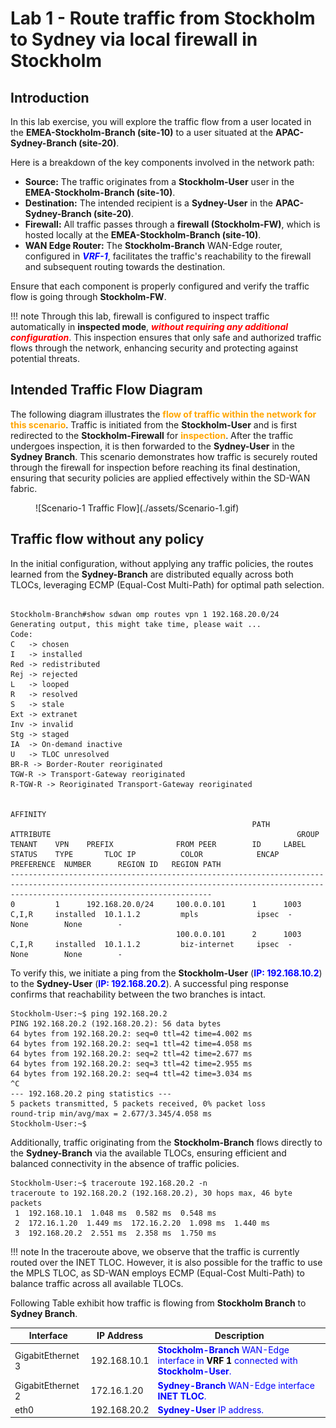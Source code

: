 # Lab 1 - Route traffic from Stockholm to Sydney via local firewall in Stockholm

## Introduction

In this lab exercise, you will explore the traffic flow from a user located in the **EMEA-Stockholm-Branch (site-10)** to a user situated at the **APAC-Sydney-Branch (site-20)**. 

Here is a breakdown of the key components involved in the network path:

- **Source:** The traffic originates from a **Stockholm-User** user in the **EMEA-Stockholm-Branch (site-10)**.
- **Destination:** The intended recipient is a **Sydney-User** in the **APAC-Sydney-Branch (site-20)**.
- **Firewall:** All traffic passes through a **firewall (Stockholm-FW)**, which is hosted locally at the **EMEA-Stockholm-Branch (site-10)**.
- **WAN Edge Router:** The **Stockholm-Branch** WAN-Edge router, configured in ***<font color="blue">VRF-1</font>***, facilitates the traffic's reachability to the firewall and subsequent routing towards the destination.

Ensure that each component is properly configured and verify the traffic flow is going through **Stockholm-FW**.

!!! note
    Through this lab, firewall is configured to inspect traffic automatically in **inspected mode**, ***<font color="red"> without requiring any additional configuration</font>***. This inspection ensures that only safe and authorized traffic flows through the network, enhancing security and protecting against potential threats. 

## Intended Traffic Flow Diagram 

The following diagram illustrates the **<font color="orange">flow of traffic within the network for this scenario</font>**. Traffic is initiated from the **Stockholm-User** and is first redirected to the **Stockholm-Firewall** for <font color="orange">**inspection**</font>. After the traffic undergoes inspection, it is then forwarded to the **Sydney-User** in the **Sydney Branch**. This scenario demonstrates how traffic is securely routed through the firewall for inspection before reaching its final destination, ensuring that security policies are applied effectively within the SD-WAN fabric.
<figure markdown>
  ![Scenario-1 Traffic Flow](./assets/Scenario-1.gif)
</figure>

## Traffic flow without any policy

In the initial configuration, without applying any traffic policies, the routes learned from the **Sydney-Branch** are distributed equally across both TLOCs, leveraging ECMP (Equal-Cost Multi-Path) for optimal path selection.

```{.ios, .no-copy}

Stockholm-Branch#show sdwan omp routes vpn 1 192.168.20.0/24  
Generating output, this might take time, please wait ...
Code:
C   -> chosen
I   -> installed
Red -> redistributed
Rej -> rejected
L   -> looped
R   -> resolved
S   -> stale
Ext -> extranet
Inv -> invalid
Stg -> staged
IA  -> On-demand inactive
U   -> TLOC unresolved
BR-R -> Border-Router reoriginated
TGW-R -> Transport-Gateway reoriginated
R-TGW-R -> Reoriginated Transport-Gateway reoriginated

                                                                                                                                                AFFINITY                                 
                                                      PATH                      ATTRIBUTE                                                       GROUP                                    
TENANT    VPN    PREFIX              FROM PEER        ID     LABEL    STATUS    TYPE       TLOC IP          COLOR            ENCAP  PREFERENCE  NUMBER      REGION ID   REGION PATH      
-----------------------------------------------------------------------------------------------------------------------------------------------------------------------------------------
0         1      192.168.20.0/24     100.0.0.101      1      1003     C,I,R     installed  10.1.1.2         mpls             ipsec  -           None        None        -                
                                     100.0.0.101      2      1003     C,I,R     installed  10.1.1.2         biz-internet     ipsec  -           None        None        -                
```

To verify this, we initiate a ping from the **Stockholm-User** (**<font color="blue">IP: 192.168.10.2</font>**) to the **Sydney-User** (**<font color="blue">IP: 192.168.20.2</font>**). A successful ping response confirms that reachability between the two branches is intact.

```{.ios, .no-copy}
Stockholm-User:~$ ping 192.168.20.2
PING 192.168.20.2 (192.168.20.2): 56 data bytes
64 bytes from 192.168.20.2: seq=0 ttl=42 time=4.002 ms
64 bytes from 192.168.20.2: seq=1 ttl=42 time=4.058 ms
64 bytes from 192.168.20.2: seq=2 ttl=42 time=2.677 ms
64 bytes from 192.168.20.2: seq=3 ttl=42 time=2.955 ms
64 bytes from 192.168.20.2: seq=4 ttl=42 time=3.034 ms
^C
--- 192.168.20.2 ping statistics ---
5 packets transmitted, 5 packets received, 0% packet loss
round-trip min/avg/max = 2.677/3.345/4.058 ms
Stockholm-User:~$ 
```
Additionally, traffic originating from the **Stockholm-Branch** flows directly to the **Sydney-Branch** via the available TLOCs, ensuring efficient and balanced connectivity in the absence of traffic policies.

```{.ios, .no-copy}
Stockholm-User:~$ traceroute 192.168.20.2 -n 
traceroute to 192.168.20.2 (192.168.20.2), 30 hops max, 46 byte packets
 1  192.168.10.1  1.048 ms  0.582 ms  0.548 ms
 2  172.16.1.20  1.449 ms  172.16.2.20  1.098 ms  1.440 ms
 3  192.168.20.2  2.551 ms  2.358 ms  1.750 ms
```

!!! note
    In the traceroute above, we observe that the traffic is currently routed over the INET TLOC. However, it is also possible for the traffic to use the MPLS TLOC, as SD-WAN employs ECMP (Equal-Cost Multi-Path) to balance traffic across all available TLOCs.

Following Table exhibit how traffic is flowing from **Stockholm Branch** to **Sydney Branch**.

| Interface         | IP Address   | Description                                                                                                                            |
|-------------------|--------------|----------------------------------------------------------------------------------------------------------------------------------------|
| GigabitEthernet 3 | 192.168.10.1 | <font color="blue"> **Stockholm-Branch** WAN-Edge interface in **<font color="black">VRF 1</font>** connected with **Stockholm-User**. |
| GigabitEthernet 2 | 172.16.1.20  | <font color="blue"> **Sydney-Branch** WAN-Edge interface **INET TLOC**.</font>                                                         |
| eth0              | 192.168.20.2 | <font color="blue"> **Sydney-User** IP address.</font>                                                                                  |

